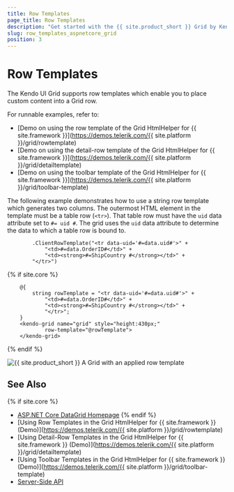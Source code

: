 ```yaml
---
title: Row Templates
page_title: Row Templates
description: "Get started with the {{ site.product_short }} Grid by Kendo UI and learn how to place custom content into a grid row with the help of row templates."
slug: row_templates_aspnetcore_grid
position: 3
---
```


# Row Templates

The Kendo UI Grid supports row templates which enable you to place custom content into a Grid row.

For runnable examples, refer to:
* [Demo on using the row template of the Grid HtmlHelper for {{ site.framework }}](https://demos.telerik.com/{{ site.platform }}/grid/rowtemplate)
* [Demo on using the detail-row template of the Grid HtmlHelper for {{ site.framework }}](https://demos.telerik.com/{{ site.platform }}/grid/detailtemplate)
* [Demo on using the toolbar template of the Grid HtmlHelper for {{ site.framework }}](https://demos.telerik.com/{{ site.platform }}/grid/toolbar-template)

The following example demonstrates how to use a string row template which generates two columns. The outermost HTML element in the template must be a table row (`<tr>`). That table row must have the `uid` data attribute set to `#= uid #`. The grid uses the `uid` data attribute to determine the data to which a table row is bound to.

```HtmlHelper
        .ClientRowTemplate("<tr data-uid='#=data.uid#'>" +
            "<td>#=data.OrderID#</td>" +
            "<td><strong>#=ShipCountry #</strong></td>" +
        "</tr>")
```
{% if site.core %}
```TagHelper
    @{
        string rowTemplate = "<tr data-uid='#=data.uid#'>" +
            "<td>#=data.OrderID#</td>" +
            "<td><strong>#=ShipCountry #</strong></td>" +
            "</tr>";
    }
    <kendo-grid name="grid" style="height:430px;"
            row-template="@rowTemplate">
    </kendo-grid>
```
{% endif %}


![{{ site.product_short }} A Grid with an applied row template](../row-template.png)

## See Also

{% if site.core %}
* [ASP.NET Core DataGrid Homepage](https://www.telerik.com/aspnet-core-ui/grid)
{% endif %}
* [Using Row Templates in the Grid HtmlHelper for {{ site.framework }} (Demo)](https://demos.telerik.com/{{ site.platform }}/grid/rowtemplate)
* [Using Detail-Row Templates in the Grid HtmlHelper for {{ site.framework }} (Demo)](https://demos.telerik.com/{{ site.platform }}/grid/detailtemplate)
* [Using Toolbar Templates in the Grid HtmlHelper for {{ site.framework }} (Demo)](https://demos.telerik.com/{{ site.platform }}/grid/toolbar-template)
* [Server-Side API](/api/grid)
